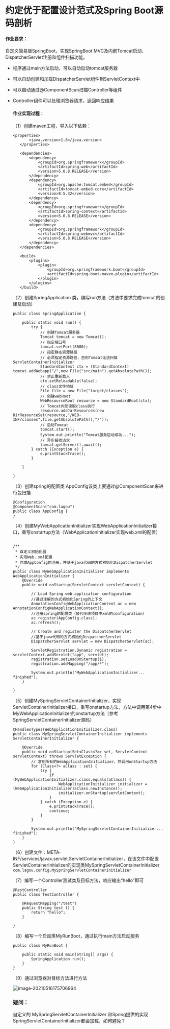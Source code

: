 # 约定优于配置设计范式及Spring Boot源码剖析

#### 作业要求：

自定义简易版SpringBoot，实现SpringBoot MVC及内嵌Tomcat启动、DispatcherServlet注册和组件扫描功能。

- 程序通过main方法启动，可以自动启动tomcat服务器

- 可以自动创建和加载DispatcherServlet组件到ServletContext中

- 可以自动通过@ComponentScan扫描Controller等组件

- Controller组件可以处理浏览器请求，返回响应结果  

  #### 作业实现过程：

  （1）创建maven工程，导入以下依赖：

  ```
  <properties>
         <java.version>1.8</java.version>
     </properties>
  
     <dependencies>
         <dependency>
             <groupId>org.springframework</groupId>
             <artifactId>spring-web</artifactId>
             <version>5.0.8.RELEASE</version>
         </dependency>
         <dependency>
             <groupId>org.apache.tomcat.embed</groupId>
             <artifactId>tomcat-embed-core</artifactId>
             <version>8.5.32</version>
         </dependency>
         <dependency>
             <groupId>org.springframework</groupId>
             <artifactId>spring-context</artifactId>
             <version>5.0.8.RELEASE</version>
         </dependency>
         <dependency>
             <groupId>org.springframework</groupId>
             <artifactId>spring-webmvc</artifactId>
             <version>5.0.8.RELEASE</version>
         </dependency>
     </dependencies>
  
     <build>
         <plugins>
             <plugin>
                 <groupId>org.springframework.boot</groupId>
                 <artifactId>spring-boot-maven-plugin</artifactId>
             </plugin>
         </plugins>
     </build>
  ```

  

  （2）创建SpringApplication 类，编写run方法（方法中要求完成tomcat的创建及启动）  

  ```
  public class SpringApplication {
  
      public static void run() {
          try {
              // 创建Tomcat服务器
              Tomcat tomcat = new Tomcat();
              // 指定端口号
              tomcat.setPort(8080);
              // 指定静态资源路径
              // 必须指定资源路径，否则Tomcat无法扫描ServletContainerInitializer
              StandardContext ctx = (StandardContext) tomcat.addWebapp("/",new File("src/main").getAbsolutePath());
              // 禁止重新载入
              ctx.setReloadable(false);
              // class文件地址
              File file = new File("target/classes");
              // 创建webRoot
              WebResourceRoot resource = new StandardRoot(ctx);
              // Tomcat内部读取class执行
              resource.addJarResources(new DirResourceSet(resource,"/WEB-INF/classes",file.getAbsolutePath(),"/"));
              // 启动Tomcat
              tomcat.start();
              System.out.println("Tomcat服务启动成功...");
              // 异步接收请求
              tomcat.getServer().await();
          } catch (Exception e) {
              e.printStackTrace();
          }
  
      }
  
  }
  ```

  （3）创建spring的配置类 AppConfig该类上要通过@ComponentScan来进行包扫描  

  ```
  @Configuration
  @ComponentScan("com.lagou")
  public class AppConfig {
  }
  ```

  （4）创建MyWebApplicationInitializer实现WebApplicationInitializer接口，重写onstartup方法（WebApplicationInitializer实现web.xml的配置）

  ```
  
  /**
   * 自定义初始化器
   * 实现Web，xml配置
   * 完成AppConfig的注册，并基于java代码的方式初始化DispatcherServlet
   */
  public class MyWebApplicationInitializer implements WebApplicationInitializer {
      @Override
      public void onStartup(ServletContext servletContext) {
  
          // Load Spring web application configuration
          //通过注解的方式初始化Spring的上下文
          AnnotationConfigWebApplicationContext ac = new AnnotationConfigWebApplicationContext();
          //注册spring的配置类（替代传统项目中xml的configuration）
          ac.register(AppConfig.class);
          ac.refresh();
  
          // Create and register the DispatcherServlet
          //基于java代码的方式初始化DispatcherServlet
          DispatcherServlet servlet = new DispatcherServlet(ac);
  
          ServletRegistration.Dynamic registration = servletContext.addServlet("app", servlet);
          registration.setLoadOnStartup(1);
          registration.addMapping("/app/*");
  
          System.out.println("MyWebApplicationInitializer...  finished");
      }
  
  }
  ```

  （5）创建MySpringServletContainerInitializer，实现ServletContainerInitializer接口，重写onstartup方法，方法中调用第4步中MyWebApplicationInitializer的onstartup方法（参考SpringServletContainerInitializer源码）

  ```
  @HandlesTypes(WebApplicationInitializer.class)
  public class MySpringServletContainerInitializer implements ServletContainerInitializer {
  
      @Override
      public void onStartup(Set<Class<?>> set, ServletContext servletContext) throws ServletException {
          // 拿到所有的WebApplicationInitializer，并调用onStartup方法
          for (Class<?> aClass : set) {
              try {
                  if (MyWebApplicationInitializer.class.equals(aClass)) {
                      WebApplicationInitializer initializer = (WebApplicationInitializer)aClass.newInstance();
                      initializer.onStartup(servletContext);
                  }
              } catch (Exception e) {
                  e.printStackTrace();
                  continue;
              }
          }
  
          System.out.println("MySpringServletContainerInitializer...  finished");
      }
  }
  ```

  （6）创建文件：META-INF/services/javax.servlet.ServletContainerInitializer，在该文件中配置ServletContainerInitializer的实现类MySpringServletContainerInitializer  
  `com.lagou.config.MySpringServletContainerInitializer`

  （7）编写一个Controller测试类及目标方法，响应输出“hello”即可  

  ```
  @RestController
  public class TestController {
  
      @RequestMapping("/test")
      public String test () {
          return "hello";
      }
  
  }
  ```

  （8）编写一个启动类MyRunBoot，通过执行main方法启动服务

  ```
  public class MyRunBoot {
  
      public static void main(String[] args) {
          SpringApplication.run();
      }
  }
  ```

  （9）通过浏览器对目标方法进行方法

  ![image-20210516175706964](C:\Users\11159\AppData\Roaming\Typora\typora-user-images\image-20210516175706964.png) 

  ###   疑问：

  自定义的 MySpringServletContainerInitializer 和Spring提供的实现SpringServletContainerInitializer都会加载，如何避免？

  

